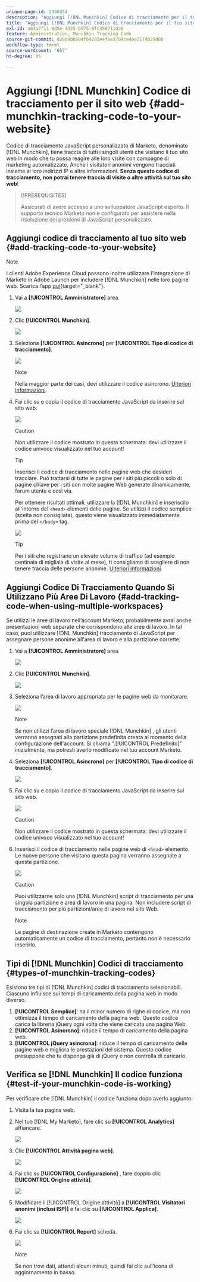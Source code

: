 ```yaml
---
unique-page-id: 2360354
description: "Aggiungi [!DNL Munchkin] Codice di tracciamento per il tuo sito web - Documentazione di Marketo - Documentazione del prodotto"
title: "Aggiungi [!DNL Munchkin] Codice di tracciamento per il tuo sito web"
exl-id: a03a7f11-8d5e-4325-b975-8fc350711da0
feature: Administration, Munchkin Tracking Code
source-git-commit: d20a9bb584f69282eefae3704ce4be2179b29d0b
workflow-type: tm+mt
source-wordcount: '657'
ht-degree: 0%

---
```


# Aggiungi [!DNL Munchkin] Codice di tracciamento per il sito web {#add-munchkin-tracking-code-to-your-website}

Codice di tracciamento JavaScript personalizzato di Marketo, denominato [!DNL Munchkin], tiene traccia di tutti i singoli utenti che visitano il tuo sito web in modo che tu possa reagire alle loro visite con campagne di marketing automatizzate. Anche i visitatori anonimi vengono tracciati insieme ai loro indirizzi IP e altre informazioni. **Senza questo codice di tracciamento, non potrai tenere traccia di visite o altre attività sul tuo sito web**!

>[!PREREQUISITES]
>
>Assicurati di avere accesso a uno sviluppatore JavaScript esperto. Il supporto tecnico Marketo non è configurato per assistere nella risoluzione dei problemi di JavaScript personalizzato.

## Aggiungi codice di tracciamento al tuo sito web {#add-tracking-code-to-your-website}

>[!NOTE]
>
>I clienti Adobe Experience Cloud possono inoltre utilizzare l’integrazione di Marketo in Adobe Launch per includere [!DNL Munchkin] nelle loro pagine web. Scarica l’app [qui](https://www.adobeexchange.com/experiencecloud.details.101054.html){target="_blank"}.

1. Vai a **[!UICONTROL Amministratore]** area.

   ![](assets/add-munchkin-tracking-code-to-your-website-1.png)

1. Clic **[!UICONTROL Munchkin]**.

   ![](assets/add-munchkin-tracking-code-to-your-website-2.png)

1. Seleziona **[!UICONTROL Asincrono]** per **[!UICONTROL Tipo di codice di tracciamento]**.

   ![](assets/add-munchkin-tracking-code-to-your-website-3.png)

   >[!NOTE]
   >
   >Nella maggior parte dei casi, devi utilizzare il codice asincrono. [Ulteriori informazioni](#types-of-munchkin-tracking-codes).

1. Fai clic su e copia il codice di tracciamento JavaScript da inserire sul sito web.

   ![](assets/add-munchkin-tracking-code-to-your-website-4.png)

   >[!CAUTION]
   >
   >Non utilizzare il codice mostrato in questa schermata: devi utilizzare il codice univoco visualizzato nel tuo account!

   >[!TIP]
   >
   >Inserisci il codice di tracciamento nelle pagine web che desideri tracciare. Può trattarsi di tutte le pagine per i siti più piccoli o solo di pagine chiave per i siti con molte pagine Web generate dinamicamente, forum utente e così via.

   Per ottenere risultati ottimali, utilizzare la [!DNL Munchkin] e inseriscilo all&#39;interno del `<head>` elementi delle pagine. Se utilizzi il codice semplice (scelta non consigliata), questo viene visualizzato immediatamente prima del `</body>` tag.

   ![](assets/add-munchkin-tracking-code-to-your-website-5.png)

   >[!TIP]
   >
   >Per i siti che registrano un elevato volume di traffico (ad esempio centinaia di migliaia di visite al mese), ti consigliamo di scegliere di non tenere traccia delle persone anonime. [Ulteriori informazioni](https://developers.marketo.com/documentation/websites/lead-tracking-munchkin-js/).

## Aggiungi Codice Di Tracciamento Quando Si Utilizzano Più Aree Di Lavoro {#add-tracking-code-when-using-multiple-workspaces}

Se utilizzi le aree di lavoro nell’account Marketo, probabilmente avrai anche presentazioni web separate che corrispondono alle aree di lavoro. In tal caso, puoi utilizzare [!DNL Munchkin] tracciamento di JavaScript per assegnare persone anonime all&#39;area di lavoro e alla partizione corrette.

1. Vai a **[!UICONTROL Amministratore]** area.

   ![](assets/add-munchkin-tracking-code-to-your-website-6.png)

1. Clic **[!UICONTROL Munchkin]**.

   ![](assets/add-munchkin-tracking-code-to-your-website-7.png)

1. Seleziona l’area di lavoro appropriata per le pagine web da monitorare.

   ![](assets/add-munchkin-tracking-code-to-your-website-8.png)

   >[!NOTE]
   >
   >Se non utilizzi l’area di lavoro speciale [!DNL Munchkin] , gli utenti verranno assegnati alla partizione predefinita creata al momento della configurazione dell&#39;account. Si chiama &quot;.[!UICONTROL Predefinito]&quot; inizialmente, ma potresti averlo modificato nel tuo account Marketo.

1. Seleziona **[!UICONTROL Asincrono]** per **[!UICONTROL Tipo di codice di tracciamento]**.

   ![](assets/add-munchkin-tracking-code-to-your-website-9.png)

1. Fai clic su e copia il codice di tracciamento JavaScript da inserire sul sito web.

   ![](assets/add-munchkin-tracking-code-to-your-website-10.png)

   >[!CAUTION]
   >
   >Non utilizzare il codice mostrato in questa schermata: devi utilizzare il codice univoco visualizzato nel tuo account!

1. Inserisci il codice di tracciamento nelle pagine web di `<head>` elemento. Le nuove persone che visitano questa pagina verranno assegnate a questa partizione.

   ![](assets/add-munchkin-tracking-code-to-your-website-11.png)

   >[!CAUTION]
   >
   >Puoi utilizzarne solo uno [!DNL Munchkin] script di tracciamento per una singola partizione e area di lavoro in una pagina. Non includere script di tracciamento per più partizioni/aree di lavoro nel sito Web.

   >[!NOTE]
   >
   >Le pagine di destinazione create in Marketo contengono automaticamente un codice di tracciamento, pertanto non è necessario inserirlo.

## Tipi di [!DNL Munchkin] Codici di tracciamento {#types-of-munchkin-tracking-codes}

Esistono tre tipi di [!DNL Munchkin] codici di tracciamento selezionabili. Ciascuno influisce sui tempi di caricamento della pagina web in modo diverso.

1. **[!UICONTROL Semplice]**: ha il minor numero di righe di codice, ma non ottimizza il tempo di caricamento della pagina web. Questo codice carica la libreria jQuery ogni volta che viene caricata una pagina Web.
1. **[!UICONTROL Asincrono]**: riduce il tempo di caricamento della pagina web.
1. **[!UICONTROL jQuery asincrona]**: riduce il tempo di caricamento delle pagine web e migliora le prestazioni del sistema. Questo codice presuppone che tu disponga già di jQuery e non controlla di caricarlo.

## Verifica se [!DNL Munchkin] Il codice funziona {#test-if-your-munchkin-code-is-working}

Per verificare che [!DNL Munchkin] il codice funziona dopo averlo aggiunto:

1. Visita la tua pagina web.

1. Nel tuo [!DNL My Marketo], fare clic su **[!UICONTROL Analytics]** affiancare.

   ![](assets/add-munchkin-tracking-code-to-your-website-12.png)

1. Clic **[!UICONTROL Attività pagina web]**.

   ![](assets/add-munchkin-tracking-code-to-your-website-13.png)

1. Fai clic su **[!UICONTROL Configurazione]** , fare doppio clic **[!UICONTROL Origine attività]**.

   ![](assets/add-munchkin-tracking-code-to-your-website-14.png)

1. Modificare il [!UICONTROL Origine attività] a **[!UICONTROL Visitatori anonimi (inclusi ISP)]** e fai clic su **[!UICONTROL Applica]**.

   ![](assets/add-munchkin-tracking-code-to-your-website-15.png)

1. Fai clic su **[!UICONTROL Report]** scheda.

   ![](assets/add-munchkin-tracking-code-to-your-website-16.png)

   >[!NOTE]
   >
   >Se non trovi dati, attendi alcuni minuti, quindi fai clic sull’icona di aggiornamento in basso.
